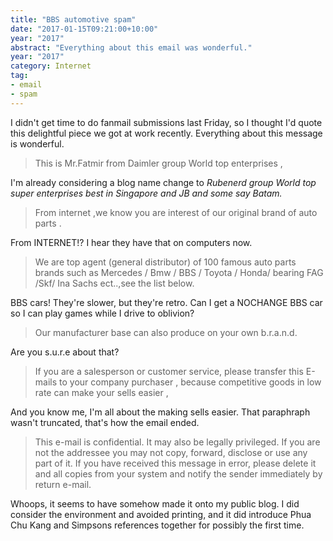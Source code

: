```yaml
---
title: "BBS automotive spam"
date: "2017-01-15T09:21:00+10:00"
year: "2017"
abstract: "Everything about this email was wonderful."
year: "2017"
category: Internet
tag:
- email
- spam
---
```

I didn't get time to do fanmail submissions last Friday, so I thought I'd quote this delightful piece we got at work recently. Everything about this message is wonderful.

> This is Mr.Fatmir from Daimler group World top enterprises  , 

I'm already considering a blog name change to *Rubenerd group World top super enterprises best in Singapore and JB and some say Batam.*

> From internet ,we know you are interest of our original brand of auto parts .

From INTERNET!? I hear they have that on computers now.

> We are top agent (general distributor) of 100 famous auto parts brands 
> such as Mercedes / Bmw / BBS / Toyota / Honda/ bearing FAG /Skf/ Ina
> Sachs ect..,see the list below. 

BBS cars! They're slower, but they're retro. Can I get a NOCHANGE BBS car so I can play games while I drive to oblivion?

> Our manufacturer base can also produce on your own b.r.a.n.d.

Are you s.u.r.e about that?

> If you are a salesperson or customer service, please transfer this 
> E-mails to your company purchaser , because competitive goods in low 
> rate can make your sells easier , 

And you know me, I'm all about the making sells easier. That paraphraph wasn't truncated, that's how the email ended.

> This e-mail is confidential. It may also be legally privileged.
> If you are not the addressee you may not copy, forward, disclose
> or use any part of it. If you have received this message in error,
> please delete it and all copies from your system and notify the
> sender immediately by return e-mail.

Whoops, it seems to have somehow made it onto my public blog. I did consider the environment and avoided printing, and it did introduce Phua Chu Kang and Simpsons references together for possibly the first time.

